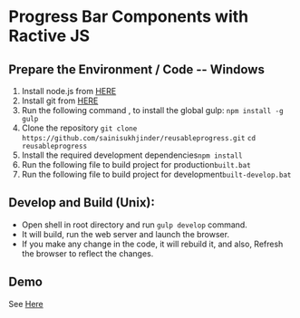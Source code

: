 # Progress Bar Components with Ractive JS
## Prepare the Environment / Code -- Windows
1. Install node.js from [HERE](https://nodejs.org/en/download)
2. Install git from [HERE](https://git-scm.com/downloads)
3. Run the following command , to install the global gulp:
```npm install -g gulp```
4. Clone the repository
```git clone https://github.com/sainisukhjinder/reusableprogress.git```
```cd reusableprogress```
5. Install the required development dependencies```npm install```
6. Run the following file to build project for production```built.bat```
7. Run the following file to build project for development```built-develop.bat```
## Develop and Build (Unix):
* Open shell in root directory and run ```gulp develop``` command.
* It will build, run the web server and launch the browser.
* If you make any change in the code, it will rebuild it, and also, Refresh the browser to reflect the changes.
## Demo
See [Here](https://sukhjindersaini.github.io/progress-bars/)